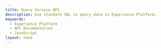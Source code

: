 ```yaml
---
title: Query Service API
description: Use standard SQL to query data in Experience Platform.
keywords: 
  - Experience Platform
  - API Documentation
  - JavaScript
layout: none
--- 
```

<RedoclyAPIBlock src="/swagger-specs/query-service.yaml"/>